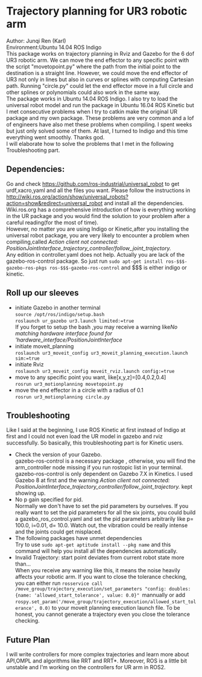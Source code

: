 Trajectory planning for UR3 robotic arm
========================================
Author: Junqi Ren (Karl)   
Environment:Ubuntu 14.04 ROS Indigo  
  This package works on trajectory planning in Rviz and Gazebo for the 6 dof UR3 robotic arm. We can move the end effector to any specific point with the script "movetopoint.py" where the path from the initial point to the destination is a straight line. However, we could move the end effector of UR3 not only in lines but also in curves or splines with computing Cartesian path. Running "circle.py" could let the end effector move in a full circle and other splines or polynomials could also work in the same way.  
  The package works in Ubuntu 14.04 ROS Indigo. I also try to load the universal robot model and run the package in Ubuntu 16.04 ROS Kinetic but I met consecutive problems when I try to catkin make the original UR package and my own package. These problems are very common and a lof of engineers have also met these problems when compiling. I spent weeks but just only solved some of them. At last, I turned to Indigo and this time everything went smoothly. Thanks god.    
  I will elaborate how to solve the problems that I met in the following Troubleshooting part.  
## Dependencies:
  Go and check https://github.com/ros-industrial/universal_robot to get urdf,xacro,yaml and all the files you want. Please follow the instructions in http://wiki.ros.org/action/show/universal_robots?action=show&redirect=universal_robot and install all the dependencies. Wiki.ros.org has a comprehensive introduction of how is everything working in the UR package and you would find the solution to your problem after a careful reading(for the most of time).  
  However, no matter you are using Indigo or Kinetic,after you installing the universal robot package, you are very likely to encounter a problem when compiling,called *Action client not connected: PositionJointInterface_trajectory_controller/follow_joint_trajectory.*   
  Any edition in controller.yaml does not help. Actually you are lack of the gazebo-ros-control package. So just run `sudo apt-get install ros-$$$-gazebo-ros-pkgs ros-$$$-gazebo-ros-control` and $$$ is either indigo or kinetic.  
## Roll up our sleeves  
* initiate Gazebo in another terminal  
`source /opt/ros/indigo/setup.bash`  
`roslaunch ur_gazebo ur3.launch limited:=true`  
If you forget to setup the bash ,you may receive a warning like*No matching hardware interface found for 'hardware_interface/PositionJointInterface*  
* initiate moveit_planning   
`roslaunch ur3_moveit_config ur3_moveit_planning_execution.launch sim:=true`    
* initiate Rviz  
`roslaunch ur3_moveit_config moveit_rviz.launch config:=true`  
* move to any specific point you want, like[x,y,z]=[0.4,0.2,0.4]  
`rosrun ur3_motionplanning movetopoint.py`
* move the end effector in a circle with a radius of 0.1  
`rosrun ur3_motionplanning circle.py`  
## Troubleshooting  
Like I said at the beginning, I use ROS Kinetic at first instead of Indigo at first and I could not even load the UR model in gazebo and rviz successfully. So basically, this troubleshooting part is for Kinetic users.  
* Check the version of your Gazebo.   
gazebo-ros-control is a necessary package , otherwise, you will find the arm_controller node missing if you run rostopic list in your terminal. gazebo-ros-control is only dependent on Gazebo 7.X in Kinetics. I used Gazebo 8 at first and the warning *Action client not connected: PositionJointInterface_trajectory_controller/follow_joint_trajectory.*  kept showing up.  
* No p gain specified for pid.  
Normally we don't have to set the pid parameters by ourselves. If you really want to set the pid parameters for all the six joints, you could build a gazebo_ros_control.yaml and set the pid parameters arbitrarily like p= 100.0, i=0.01, d= 10.0. Watch out, the vibration could be really intense and the joints could get misplaced.  
* The following packages have unmet dependencies  
Try to use `sudo apt-get aptitude install --pkg name` and this command will help you install all the dependencies automatically.  
* Invalid Trajectory: start point deviates from current robot state more than...  
When you receive any warning like this, it means the noise heavily affects your robotic arm. If you want to close the tolerance checking, you can either run `rosservice call /move_group/trajectory_execution/set_parameters "config: doubles: {name: 'allowed_start_tolerance', value: 0.0}" `mannually or add `rospy.set_param('/move_group/trajectory_execution/allowed_start_tolerance', 0.0)` to your moveit planning execution launch file. To be honest, you cannot generate a trajectory even you close the tolerance checking.  
## Future Plan
I will write controllers for more complex trajectories and learn more about API,OMPL and algorithms like RRT and RRT*. Moreover, ROS is a little bit unstable and I'm working on the controllers for UR arm in ROS2.




